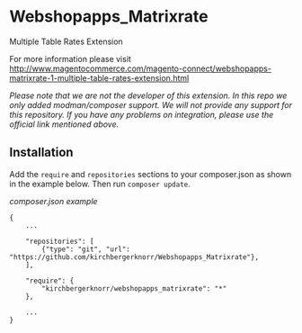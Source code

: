 # Webshopapps_Matrixrate
Multiple Table Rates Extension

For more information please visit http://www.magentocommerce.com/magento-connect/webshopapps-matrixrate-1-multiple-table-rates-extension.html

*Please note that we are not the developer of this extension. In this repo we only added modman/composer support. We will not provide any support for this repository. If you have any problems on integration, please use the official link mentioned above.*

Installation
------------

Add the `require` and `repositories` sections to your composer.json as shown in the example below. Then run `composer update`.

*composer.json example*

```
{
    ...
    
    "repositories": [
        {"type": "git", "url": "https://github.com/kirchbergerknorr/Webshopapps_Matrixrate"},
    ],
    
    "require": {
        "kirchbergerknorr/webshopapps_matrixrate": "*"
    },
    
    ...
}
```
